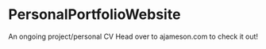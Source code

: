 # PersonalPortfolioWebsite
An ongoing project/personal CV
Head over to ajameson.com to check it out!
